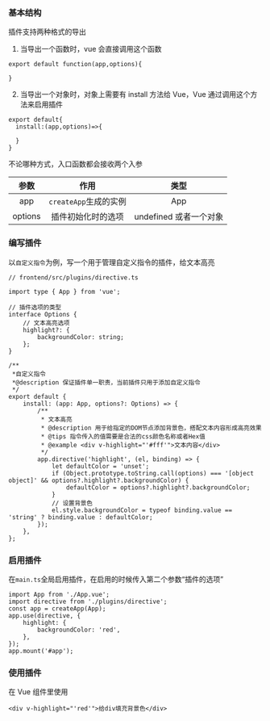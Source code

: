 ### 基本结构

插件支持两种格式的导出

1. 当导出一个函数时，vue 会直接调用这个函数

```
export default function(app,options){

}

```

2. 当导出一个对象时，对象上需要有 install 方法给 Vue，Vue 通过调用这个方法来启用插件

```
export default{
  install:(app,options)=>{

  }
}
```

不论哪种方式，入口函数都会接收两个入参

|  参数   |         作用          |          类型          |
| :-----: | :-------------------: | :--------------------: |
|   app   | `createApp`生成的实例 |          App           |
| options |  插件初始化时的选项   | undefined 或者一个对象 |

### 编写插件

以`自定义指令`为例，写一个用于管理自定义指令的插件，给文本高亮

```
// frontend/src/plugins/directive.ts

import type { App } from 'vue';

// 插件选项的类型
interface Options {
	// 文本高亮选项
	highlight?: {
		backgroundColor: string;
	};
}

/**
 *自定义指令
 *@description 保证插件单一职责，当前插件只用于添加自定义指令
 */
export default {
	install: (app: App, options?: Options) => {
		/**
		 * 文本高亮
		 * @description 用于给指定的DOM节点添加背景色，搭配文本内容形成高亮效果
		 * @tips 指令传入的值需要是合法的css颜色名称或者Hex值
		 * @example <div v-highlight="'#fff'">文本内容</div>
		 */
		app.directive('highlight', (el, binding) => {
			let defaultColor = 'unset';
			if (Object.prototype.toString.call(options) === '[object object]' && options?.highlight?.backgroundColor) {
				defaultColor = options?.highlight?.backgroundColor;
			}
			// 设置背景色
			el.style.backgroundColor = typeof binding.value == 'string' ? binding.value : defaultColor;
		});
	},
};
```

### 启用插件

在`main.ts`全局启用插件，在启用的时候传入第二个参数“插件的选项”

```
import App from './App.vue';
import directive from './plugins/directive';
const app = createApp(App);
app.use(directive, {
	highlight: {
		backgroundColor: 'red',
	},
});
app.mount('#app');
```

### 使用插件

在 Vue 组件里使用

```
<div v-highlight="'red'">给div填充背景色</div>
```
